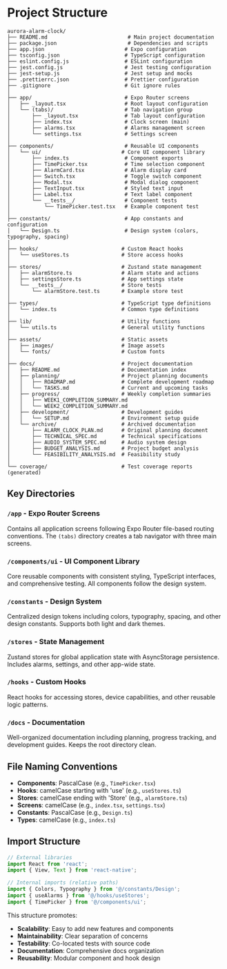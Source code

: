 # Project Structure

```
aurora-alarm-clock/
├── README.md                          # Main project documentation
├── package.json                       # Dependencies and scripts
├── app.json                          # Expo configuration
├── tsconfig.json                     # TypeScript configuration
├── eslint.config.js                  # ESLint configuration
├── jest.config.js                    # Jest testing configuration
├── jest-setup.js                     # Jest setup and mocks
├── .prettierrc.json                  # Prettier configuration
├── .gitignore                        # Git ignore rules
│
├── app/                              # Expo Router screens
│   ├── _layout.tsx                   # Root layout configuration
│   └── (tabs)/                       # Tab navigation group
│       ├── _layout.tsx               # Tab layout configuration
│       ├── index.tsx                 # Clock screen (main)
│       ├── alarms.tsx                # Alarms management screen
│       └── settings.tsx              # Settings screen
│
├── components/                       # Reusable UI components
│   └── ui/                          # Core UI component library
│       ├── index.ts                  # Component exports
│       ├── TimePicker.tsx            # Time selection component
│       ├── AlarmCard.tsx             # Alarm display card
│       ├── Switch.tsx                # Toggle switch component
│       ├── Modal.tsx                 # Modal dialog component
│       ├── TextInput.tsx             # Styled text input
│       ├── Label.tsx                 # Text label component
│       └── __tests__/                # Component tests
│           └── TimePicker.test.tsx   # Example component test
│
├── constants/                        # App constants and configuration
│   └── Design.ts                     # Design system (colors, typography, spacing)
│
├── hooks/                           # Custom React hooks
│   └── useStores.ts                 # Store access hooks
│
├── stores/                          # Zustand state management
│   ├── alarmStore.ts                # Alarm state and actions
│   ├── settingsStore.ts             # App settings state
│   └── __tests__/                   # Store tests
│       └── alarmStore.test.ts       # Example store test
│
├── types/                           # TypeScript type definitions
│   └── index.ts                     # Common type definitions
│
├── lib/                             # Utility functions
│   └── utils.ts                     # General utility functions
│
├── assets/                          # Static assets
│   ├── images/                      # Image assets
│   └── fonts/                       # Custom fonts
│
├── docs/                            # Project documentation
│   ├── README.md                    # Documentation index
│   ├── planning/                    # Project planning documents
│   │   ├── ROADMAP.md               # Complete development roadmap
│   │   └── TASKS.md                 # Current and upcoming tasks
│   ├── progress/                    # Weekly completion summaries
│   │   ├── WEEK1_COMPLETION_SUMMARY.md
│   │   └── WEEK2_COMPLETION_SUMMARY.md
│   ├── development/                 # Development guides
│   │   └── SETUP.md                 # Environment setup guide
│   └── archive/                     # Archived documentation
│       ├── ALARM_CLOCK_PLAN.md      # Original planning document
│       ├── TECHNICAL_SPEC.md        # Technical specifications
│       ├── AUDIO_SYSTEM_SPEC.md     # Audio system design
│       ├── BUDGET_ANALYSIS.md       # Project budget analysis
│       └── FEASIBILITY_ANALYSIS.md  # Feasibility study
│
└── coverage/                        # Test coverage reports (generated)
```

## Key Directories

### `/app` - Expo Router Screens

Contains all application screens following Expo Router file-based routing conventions. The `(tabs)` directory creates a tab navigator with three main screens.

### `/components/ui` - UI Component Library

Core reusable components with consistent styling, TypeScript interfaces, and comprehensive testing. All components follow the design system.

### `/constants` - Design System

Centralized design tokens including colors, typography, spacing, and other design constants. Supports both light and dark themes.

### `/stores` - State Management

Zustand stores for global application state with AsyncStorage persistence. Includes alarms, settings, and other app-wide state.

### `/hooks` - Custom Hooks

React hooks for accessing stores, device capabilities, and other reusable logic patterns.

### `/docs` - Documentation

Well-organized documentation including planning, progress tracking, and development guides. Keeps the root directory clean.

## File Naming Conventions

- **Components**: PascalCase (e.g., `TimePicker.tsx`)
- **Hooks**: camelCase starting with 'use' (e.g., `useStores.ts`)
- **Stores**: camelCase ending with 'Store' (e.g., `alarmStore.ts`)
- **Screens**: camelCase (e.g., `index.tsx`, `settings.tsx`)
- **Constants**: PascalCase (e.g., `Design.ts`)
- **Types**: camelCase (e.g., `index.ts`)

## Import Structure

```typescript
// External libraries
import React from 'react';
import { View, Text } from 'react-native';

// Internal imports (relative paths)
import { Colors, Typography } from '@/constants/Design';
import { useAlarms } from '@/hooks/useStores';
import { TimePicker } from '@/components/ui';
```

This structure promotes:

- **Scalability**: Easy to add new features and components
- **Maintainability**: Clear separation of concerns
- **Testability**: Co-located tests with source code
- **Documentation**: Comprehensive docs organization
- **Reusability**: Modular component and hook design
